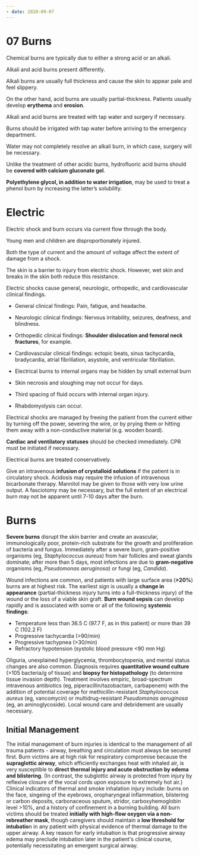 ```yaml
---
- date: 2020-09-07
---
```


# 07 Burns

<!-- types of chemical burns, symptoms.. -->

Chemical burns are typically due to either a strong acid or an alkali.

Alkali and acid burns present differently.

Alkali burns are usually full thickness and cause the skin to appear pale and feel slippery.

On the other hand, acid burns are usually partial-thickness. Patients usually develop **erythema** and **erosion**.

<!-- chemical burns treatment.. -->

Alkali and acid burns are treated with tap water and surgery if necessary.

Burns should be irrigated with tap water before arriving to the emergency department.

Water may not completely resolve an alkali burn, in which case, surgery will be necessary.

Unlike the treatment of other acidic burns, hydrofluoric acid burns should be **covered with calcium gluconate gel**.

**Polyethylene glycol, in addition to water irrigation**, may be used to treat a phenol burn by increasing the latter’s solubility.

# Electric

<!-- ignore.. -->

Electric shock and burn occurs via current flow through the body.

Young men and children are disproportionately injured.

Both the type of current and the amount of voltage affect the extent of damage from a shock.

The skin is a barrier to injury from electric shock.
However, wet skin and breaks in the skin both reduce this resistance.

<!-- electrical shock symptoms.. -->

Electric shocks cause general, neurologic, orthopedic, and cardiovascular clinical findings.

- General clinical findings: Pain, fatigue, and headache.

- Neurologic clinical findings: Nervous irritability, seizures, deafness, and blindness.

- Orthopedic clinical findings: **Shoulder dislocation and femoral neck fractures**, for example.

- Cardiovascular clinical findings: ectopic beats, sinus tachycardia, bradycardia, atrial fibrillation, asystole, and ventricular fibrillation.

- Electrical burns to internal organs may be hidden by small external burn

- Skin necrosis and sloughing may not occur for days.

- Third spacing of fluid occurs with internal organ injury.

- Rhabdomyolysis can occur.

<!-- electrical shocks management.. -->

Electrical shocks are managed by freeing the patient from the current either by turning off the power, severing the wire, or by prying them or hitting them away with a non-conductive material (e.g. wooden board).

**Cardiac and ventilatory statuses** should be checked immediately. CPR must be initiated if necessary.

Electrical burns are treated conservatively.

Give an intravenous **infusion of crystalloid solutions** if the patient is in circulatory shock.
Acidosis may require the infusion of intravenous bicarbonate therapy.
Mannitol may be given to those with very low urine output.
A fasciotomy may be necessary, but the full extent of an electrical burn may not be apparent until 7-10 days after the burn.

# Burns

<!-- burn microbes, symptoms, treatment.. -->

**Severe burns** disrupt the skin barrier and create an avascular, immunologically poor, protein-rich substrate for the growth and proliferation of bacteria and fungus.  Immediately after a severe burn, gram-positive organisms (eg, _Staphylococcus aureus_) from hair follicles and sweat glands dominate; after more than 5 days, most infections are due to **gram-negative** organisms (eg, _Pseudomonas aeruginosa_) or fungi (eg, _Candida_).

Wound infections are common, and patients with large surface area (**>20%**) burns are at highest risk.  The earliest sign is usually a **change in appearance** (partial-thickness injury turns into a full-thickness injury) of the wound or the loss of a viable skin graft.  **Burn wound sepsis** can develop rapidly and is associated with some or all of the following **systemic findings**:

- Temperature less than 36.5 C (97.7 F, as in this patient) or more than 39 C (102.2 F)
- Progressive tachycardia (>90/min)
- Progressive tachypnea (>30/min)
- Refractory hypotension (systolic blood pressure <90 mm Hg)

Oliguria, unexplained hyperglycemia, thrombocytopenia, and mental status changes are also common.  Diagnosis requires **quantitative wound culture** (>105 bacteria/g of tissue) and **biopsy for histopathology** (to determine tissue invasion depth).  Treatment involves empiric, broad-spectrum intravenous antibiotics (eg, piperacillin/tazobactam, carbapenem) with the addition of potential coverage for methicillin-resistant _Staphylococcus aureus_ (eg, vancomycin) or multidrug-resistant _Pseudomonas aeruginosa_ (eg, an aminoglycoside).  Local wound care and debridement are usually necessary.

## Initial Management

<!-- burn initial management.. -->

The initial management of burn injuries is identical to the management of all trauma patients - airway, breathing and circulation must always be secured first.  Burn victims are at high risk for respiratory compromise because the **supraglottic airway**, which efficiently exchanges heat with inhaled air, is very susceptible to **direct thermal injury and acute obstruction by edema and blistering**.  (In contrast, the subglottic airway is protected from injury by reflexive closure of the vocal cords upon exposure to extremely hot air.)  Clinical indicators of thermal and smoke inhalation injury include: burns on the face, singeing of the eyebrows, oropharyngeal inflammation, blistering or carbon deposits, carbonaceous sputum, stridor, carboxyhemoglobin level >10%, and a history of confinement in a burning building.  All burn victims should be treated **initially with high-flow oxygen via a non-rebreather mask**, though caregivers should maintain a **low threshold for intubatio**n in any patient with physical evidence of thermal damage to the upper airway.  A key reason for early intubation is that progressive airway edema may preclude intubation later in the patient's clinical course, potentially necessitating an emergent surgical airway.
